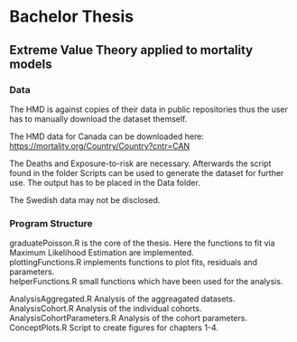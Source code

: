 # Bachelor Thesis
## Extreme Value Theory applied to mortality models

### Data
The HMD is against copies of their data in public repositories thus the user has to manually download the dataset themself.

The HMD data for Canada can be downloaded here:
https://mortality.org/Country/Country?cntr=CAN

The Deaths and Exposure-to-risk are necessary.
Afterwards the script found in the folder Scripts can be used to generate the dataset for further use. The output has to be placed in the Data folder.


The Swedish data may not be disclosed.


### Program Structure
graduatePoisson.R is the core of the thesis. Here the functions to fit via Maximum Likelihood Estimation are implemented.  
plottingFunctions.R  implements functions to plot fits, residuals and parameters.  
helperFunctions.R small functions which have been used for the analysis.

AnalysisAggregated.R Analysis of the aggreagated datasets.  
AnalysisCohort.R Analysis of the individual cohorts.  
AnalysisCohortParameters.R Analysis of the cohort parameters.  
ConceptPlots.R Script to create figures for chapters 1-4.
